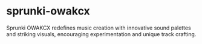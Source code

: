 # sprunki-owakcx
Sprunki OWAKCX redefines music creation with innovative sound palettes and striking visuals, encouraging experimentation and unique track crafting.
